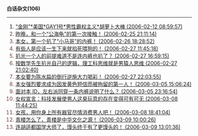 **白话杂文(106)**

---

1. <font color='#703c34'>[“金刚”\*美国\*GAY1号\*男性霸权主义*胡萝卜大棒 (2006-02-12 08:59:57)](https://chzh1019.github.io/chzhshch/028/)
2. [昨晚，和一个“公海龟”的第一次接触！ (2006-02-25 21:11:14)](https://chzh1019.github.io/chzhshch/049/)
3. [本女，第一个扒了“小马哥”的内裤！ (2006-02-26 18:28:52)](https://chzh1019.github.io/chzhshch/052/)
4. [有些人是应该一生下来就掐死喂狗的！ (2006-02-27 11:45:18)](https://chzh1019.github.io/chzhshch/053/)
5. [扒光一个人的前提难道不是连内裤也扒了？ (2006-02-27 16:59:15)](https://chzh1019.github.io/chzhshch/054/)
6. [按数学先生扒光自己的逻辑，理工科思维就是男猿人思维 (2006-02-27 21:02:40)](https://chzh1019.github.io/chzhshch/055/)
7. [本女要为陈水扁的倒行逆施大力喝彩！ (2006-02-27 22:03:55)](https://chzh1019.github.io/chzhshch/056/)
8. [本女强烈要求成为因发黄色短信而被拘留的第一人！ (2006-03-05 15:06:24)](https://chzh1019.github.io/chzhshch/069/)
9. [面对本 ID，左右派同穿一条内裤说明了什么？ (2006-03-05 23:16:54)](https://chzh1019.github.io/chzhshch/071/)
10. [女权宣言：科技发展使男人这臭玩意的存在变得可有可无 (2006-03-08 11:44:25)](https://chzh1019.github.io/chzhshch/079/)
11. [女孩，用你身上所有器官尽情消费男人吧！ (2006-03-08 18:41:04)](https://chzh1019.github.io/chzhshch/080/)
12. [青楼怎么了，青楼是中华文化之源！ (2006-03-09 10:00:26)](https://chzh1019.github.io/chzhshch/081/)
13. [连胡适都国学大师了，馒头终于有了更馒头的！ (2006-03-09 13:01:36)](https://chzh1019.github.io/chzhshch/082/)